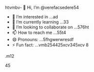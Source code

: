 htvmbv- 👋 Hi, I’m @verefacsedere54
- 👀 I’m interested in ...ad
- 🌱 I’m currently learning ...33
- 💞️ I’m looking to collaborate on ...576ht
- 📫 How to reach me ...55t4
- 😄 Pronouns: ...5fhgwerwresdf
- ⚡ Fun fact: ...vmb254425xcv345xcv
8
<!---52151
verefacsedere/verefacsedere is a ✨ special ✨ repository because its `README.md` (this file) appears on your GitHub profile.54
You can click the Preview link to take a look at59 your changes.12
--->.m12
45
